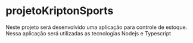 # projetoKriptonSports
Neste projeto será desenvolvido uma aplicação para controle de estoque. Nessa aplicação será utilizadas as tecnologias Nodejs e Typescript
